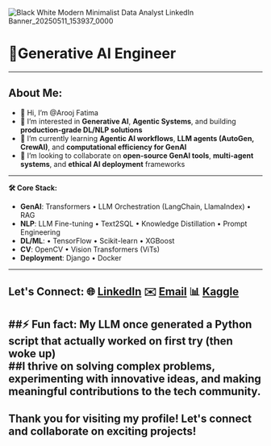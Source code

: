 ![Black   White Modern Minimalist Data Analyst LinkedIn Banner_20250511_153937_0000](https://github.com/user-attachments/assets/d170707a-a3ae-4000-b279-b0b40d7b7e00)

# 🌟Generative AI Engineer 
---

## About Me:
- 👋 Hi, I’m @Arooj Fatima 
- 👀 I’m interested in **Generative AI**, **Agentic Systems**, and building **production-grade DL/NLP solutions**  
- 🌱 I’m currently learning **Agentic AI workflows**, **LLM agents (AutoGen, CrewAI)**, and **computational efficiency for GenAI**  
- 💞️ I’m looking to collaborate on **open-source GenAI tools**, **multi-agent systems**, and **ethical AI deployment** frameworks  
---

**🛠 Core Stack:**  
- **GenAI**: Transformers • LLM Orchestration (LangChain, LlamaIndex) • RAG  
- **NLP**: LLM Fine-tuning • Text2SQL • Knowledge Distillation • Prompt Engineering  
- **DL/ML**: • TensorFlow • Scikit-learn • XGBoost  
- **CV**: OpenCV • Vision Transformers (ViTs)  
- **Deployment**: Django • Docker
---

Let's Connect:
🌐 [LinkedIn](https://www.linkedin.com/in/arooj-fatima-04026b255?utm_source=share&utm_campaign=share_via&utm_content=profile&utm_medium=android_app)
✉️ [Email](ai.engineer360@gmail.com)
📊 [Kaggle](https://www.kaggle.com/ai360engineer)
---

##⚡ Fun fact: 
My LLM once generated a Python script that actually worked on first try (then woke up)  
##I thrive on solving complex problems, experimenting with innovative ideas, and making meaningful contributions to the tech community.
---
Thank you for visiting my profile! Let's connect and collaborate on exciting projects!
---
